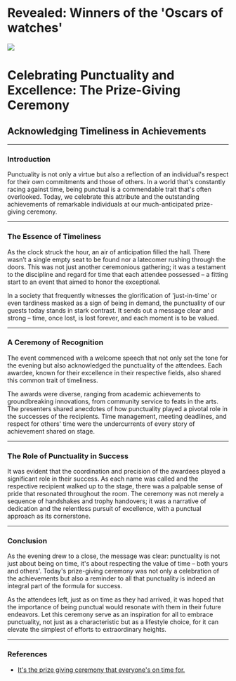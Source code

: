 # Revealed: Winners of the 'Oscars of watches'

![](https://oaidalleapiprodscus.blob.core.windows.net/private/org-gXPbBm0AsUo5a4CtQGiKlNGU/user-w6ZkVLVP9InJi6KkAr5kPeie/img-7vy04myO9N8Sy8OCkNmgzH6k.png?st=2023-11-15T12%3A17%3A36Z&se=2023-11-15T14%3A17%3A36Z&sp=r&sv=2021-08-06&sr=b&rscd=inline&rsct=image/png&skoid=6aaadede-4fb3-4698-a8f6-684d7786b067&sktid=a48cca56-e6da-484e-a814-9c849652bcb3&skt=2023-11-15T12%3A47%3A03Z&ske=2023-11-16T12%3A47%3A03Z&sks=b&skv=2021-08-06&sig=QUVdNZcnN4wNAPEByz5dDZ4o2KJTik7IJthK45u%2BFyc%3D)

# Celebrating Punctuality and Excellence: The Prize-Giving Ceremony

## Acknowledging Timeliness in Achievements

---

### Introduction

Punctuality is not only a virtue but also a reflection of an individual's respect for their own commitments and those of others. In a world that's constantly racing against time, being punctual is a commendable trait that's often overlooked. Today, we celebrate this attribute and the outstanding achievements of remarkable individuals at our much-anticipated prize-giving ceremony.

---

### The Essence of Timeliness

As the clock struck the hour, an air of anticipation filled the hall. There wasn’t a single empty seat to be found nor a latecomer rushing through the doors. This was not just another ceremonious gathering; it was a testament to the discipline and regard for time that each attendee possessed – a fitting start to an event that aimed to honor the exceptional.

In a society that frequently witnesses the glorification of 'just-in-time' or even tardiness masked as a sign of being in demand, the punctuality of our guests today stands in stark contrast. It sends out a message clear and strong – time, once lost, is lost forever, and each moment is to be valued.

---

### A Ceremony of Recognition

The event commenced with a welcome speech that not only set the tone for the evening but also acknowledged the punctuality of the attendees. Each awardee, known for their excellence in their respective fields, also shared this common trait of timeliness.

The awards were diverse, ranging from academic achievements to groundbreaking innovations, from community service to feats in the arts. The presenters shared anecdotes of how punctuality played a pivotal role in the successes of the recipients. Time management, meeting deadlines, and respect for others' time were the undercurrents of every story of achievement shared on stage.

---

### The Role of Punctuality in Success

It was evident that the coordination and precision of the awardees played a significant role in their success. As each name was called and the respective recipient walked up to the stage, there was a palpable sense of pride that resonated throughout the room. The ceremony was not merely a sequence of handshakes and trophy handovers; it was a narrative of dedication and the relentless pursuit of excellence, with a punctual approach as its cornerstone.

---

### Conclusion

As the evening drew to a close, the message was clear: punctuality is not just about being on time, it's about respecting the value of time – both yours and others'. Today's prize-giving ceremony was not only a celebration of the achievements but also a reminder to all that punctuality is indeed an integral part of the formula for success.

As the attendees left, just as on time as they had arrived, it was hoped that the importance of being punctual would resonate with them in their future endeavors. Let this ceremony serve as an inspiration for all to embrace punctuality, not just as a characteristic but as a lifestyle choice, for it can elevate the simplest of efforts to extraordinary heights.

---

### References

* [It's the prize giving ceremony that everyone's on time for. ](http://www.cnn.com/2016/11/18/luxury/grand-prix-horlogerie-oscars-of-watches-2016/index.html?eref=rss%5Ftech)